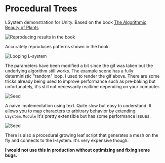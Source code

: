 # Procedural Trees
LSystem demonstration for Unity.
Based on the book [The Algorithmic Beauty of Plants](https://www.amazon.com/Algorithmic-Beauty-Plants-Virtual-Laboratory/dp/0387946764)

![Reproducing results in the book](https://media.giphy.com/media/St3rRONeAxaap0PEVK/giphy.gif)

Accurately reproduces patterns shown in the book.

![Looping L-system](https://media.giphy.com/media/cNNmnpP1awBVCYYRCV/giphy.gif)

The parameters have been modified a bit since the gif was taken but the underlying algorithm still works.
The example scene has a fully deterministic "random" loop. I used to render the gif above. There are some tricks already being used to improve performance such as pre-baking but unfortunately, it's still not necessarily realtime depending on your computer. 


![Seed](https://media.giphy.com/media/Q7Wf3iIPOP8y4xIRV5/giphy.gif)

A naive implementation using text. Quite slow but easy to understand. It allows you to map characters to arbitrary behavior by extending `LSystem.Module` It's pretty extensible but has some performance issues.

![Seed](https://media.giphy.com/media/f8PbJ8sqfWptR9b1Sq/giphy.gif)

There is also a procedural growing leaf script that generates a mesh on the fly and connects to the l-system. It's very expensive though.

**I would not use this in production without optimizing and fixing some bugs.**
